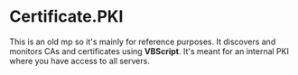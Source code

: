 # Certificate.PKI

This is an old mp so it's mainly for reference purposes. It discovers and monitors CAs and certificates using **VBScript**. It's meant for an internal PKI where you have access to all servers.

